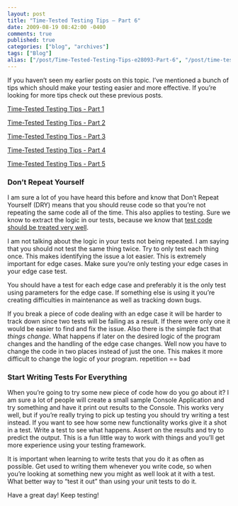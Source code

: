 ```yaml
---
layout: post
title: "Time-Tested Testing Tips – Part 6"
date: 2009-08-19 08:42:00 -0400
comments: true
published: true
categories: ["blog", "archives"]
tags: ["Blog"]
alias: ["/post/Time-Tested-Testing-Tips-e28093-Part-6", "/post/time-tested-testing-tips-e28093-part-6"]
---
```

<!-- more -->

<p>If you haven&rsquo;t seen my earlier posts on this topic. I&rsquo;ve mentioned a bunch of tips which should make your testing easier and more effective. If you&rsquo;re looking for more tips check out these previous posts.</p>
<p><a href="http://brendan.enrick.com/post/2009/05/19/Time-Tested-Testing-Tips-Part-1.aspx" target="_blank">Time-Tested Testing Tips - Part 1</a></p>
<p><a href="http://brendan.enrick.com/post/2009/05/19/Time-Tested-Testing-Tips-Part-2.aspx" target="_blank">Time-Tested Testing Tips - Part 2</a></p>
<p><a href="http://brendan.enrick.com/post/2009/05/20/Time-Tested-Testing-Tips-Part-3.aspx" target="_blank">Time-Tested Testing Tips - Part 3</a></p>
<p><a href="http://brendan.enrick.com/post/2009/05/21/Time-Tested-Testing-Tips-Part-4.aspx" target="_blank">Time-Tested Testing Tips - Part 4</a></p>
<p><a href="http://brendan.enrick.com/post/2009/06/08/Time-Tested-Testing-Tips-Part-5.aspx" target="_blank">Time-Tested Testing Tips - Part 5</a></p>
<h3>Don&rsquo;t Repeat Yourself</h3>
<p>I am sure a lot of you have heard this before and know that Don&rsquo;t Repeat Yourself (DRY) means that you should reuse code so that you&rsquo;re not repeating the same code all of the time. This also applies to testing. Sure we know to extract the logic in our tests, because we know that <a href="http://brendan.enrick.com/blog/treat-your-tests-well/" target="_blank">test code should be treated very well</a>.</p>
<p>I am not talking about the logic in your tests not being repeated. I am saying that you should not test the same thing twice. Try to only test each thing once. This makes identifying the issue a lot easier. This is extremely important for edge cases. Make sure you&rsquo;re only testing your edge cases in your edge case test.</p>
<p>You should have a test for each edge case and preferably it is the only test using parameters for the edge case. If something else is using it you&rsquo;re creating difficulties in maintenance as well as tracking down bugs.</p>
<p>If you break a piece of code dealing with an edge case it will be harder to track down since two tests will be failing as a result. If there were only one it would be easier to find and fix the issue. Also there is the simple fact that <em>things change</em>. What happens if later on the desired logic of the program changes and the handling of the edge case changes. Well now you have to change the code in two places instead of just the one. This makes it more difficult to change the logic of your program. repetition == bad</p>
<h3>Start Writing Tests For Everything</h3>
<p>When you&rsquo;re going to try some new piece of code how do you go about it? I am sure a lot of people will create a small sample Console Application and try something and have it print out results to the Console. This works very well, but if you&rsquo;re really trying to pick up testing you should try writing a test instead. If you want to see how some new functionality works give it a shot in a test. Write a test to see what happens. Assert on the results and try to predict the output. This is a fun little way to work with things and you&rsquo;ll get more experience using your testing framework.</p>
<p>It is important when learning to write tests that you do it as often as possible. Get used to writing them whenever you write code, so when you&rsquo;re looking at something new you might as well look at it with a test. What better way to &ldquo;test it out&rdquo; than using your unit tests to do it.</p>
<p>Have a great day! Keep testing!</p>
